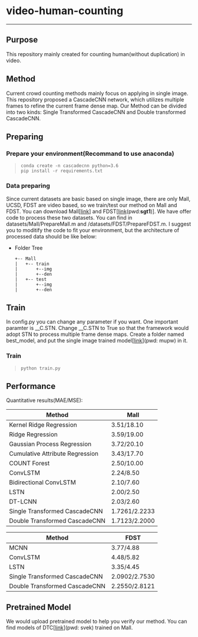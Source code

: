 # video-human-counting
---

## Purpose
This repository mainly created for counting human(without duplication) in video. 

## Method
Current crowd counting methods mainly focus on applying in single image. This repository proposed a CascadeCNN network, which utilizes multiple frames to refine the current frame dense map. Our Method can be divided into two kinds: Single Transformed CascadeCNN and Double transformed CascadeCNN.

## Preparing
### Prepare your environment(Recommand to use anaconda)
> ```shell
> conda create -n cascadecnn python=3.6
> pip install -r requirements.txt
> ```
### Data preparing
Since current datasets are basic based on single image, there are only Mall, UCSD, FDST are video based, so we train/test our method on Mall and FDST. You can download Mall[[link](http://personal.ie.cuhk.edu.hk/~ccloy/downloads_mall_dataset.html)] and FDST[[link](https://pan.baidu.com/share/init?surl=NNaJ1vtsxCPJUjDNhZ1sHA)(pwd:**sgt1**)]. We have offer code to process these two datasets. You can find in datasets/Mall/PrepareMall.m and /datasets/FDST/PrepareFDST.m. I suggest you to moditify the code to fit your environment, but the architecture of processed data should be like below:
- Folder Tree

    ```
    +-- Mall
    |   +-- train
    |       +--img
    |       +--den
    |   +-- test
    |       +--img
    |       +--den
    ```


## Train
In config.py you can change any parameter if you want. One important paramter is __C.STN. Change __C.STN to True so that the framework would adopt STN to process multiple frame dense maps. Create a folder named best_model, and put the single image trained model[[link](https://pan.baidu.com/s/1ld5s36CUFjcNDQMM2jlStw)](pwd: mupw) in it.
### Train
> ```shell
> python train.py
> ```

## Performance
Quantitative results(MAE/MSE):

|          Method                 | Mall         |
|---------------------------------|--------------|
| Kernel Ridge Regression         |3.51/18.10    |
| Ridge Regression                |3.59/19.00    |
| Gaussian Process Regression     |3.72/20.10    |
| Cumulative Attribute Regression |3.43/17.70    |
| COUNT Forest                    |2.50/10.00    |
| ConvLSTM                        |2.24/8.50     |
| Bidirectional ConvLSTM          |2.10/7.60     |
| LSTN                            |2.00/2.50     |
| DT-LCNN                         |2.03/2.60     |
| Single Transformed CascadeCNN   |1.7261/2.2233 |
| Double Transformed CascadeCNN   |1.7123/2.2000 |


|          Method                 | FDST         |
|---------------------------------|--------------|
| MCNN                            |3.77/4.88     |
| ConvLSTM                        |4.48/5.82     |
| LSTN                            |3.35/4.45     |
| Single Transformed CascadeCNN   |2.0902/2.7530 |
| Double Transformed CascadeCNN   |2.2550/2.8121 |


## Pretrained Model
We would upload  pretrained model to help you verify our method. You can find models of DTC[[link](https://pan.baidu.com/s/1B3LUv5Qh_3IAZE5OGFEqLA)](pwd: svek) trained on Mall.

